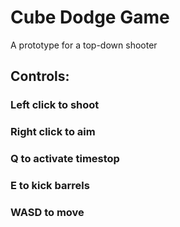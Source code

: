 # Cube Dodge Game
A prototype for a top-down shooter

## Controls:
### Left click to shoot
### Right click to aim
### Q to activate timestop
### E to kick barrels
### WASD to move
